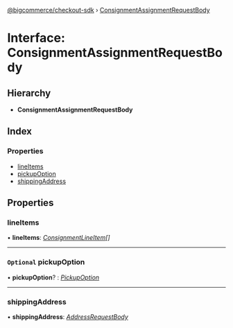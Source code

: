 [@bigcommerce/checkout-sdk](../README.md) › [ConsignmentAssignmentRequestBody](consignmentassignmentrequestbody.md)

# Interface: ConsignmentAssignmentRequestBody

## Hierarchy

* **ConsignmentAssignmentRequestBody**

## Index

### Properties

* [lineItems](consignmentassignmentrequestbody.md#lineitems)
* [pickupOption](consignmentassignmentrequestbody.md#optional-pickupoption)
* [shippingAddress](consignmentassignmentrequestbody.md#shippingaddress)

## Properties

###  lineItems

• **lineItems**: *[ConsignmentLineItem](consignmentlineitem.md)[]*

___

### `Optional` pickupOption

• **pickupOption**? : *[PickupOption](pickupoption.md)*

___

###  shippingAddress

• **shippingAddress**: *[AddressRequestBody](addressrequestbody.md)*
